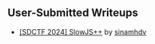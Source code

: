## User-Submitted Writeups

- [[SDCTF 2024] SlowJS++](https://maplebacon.org/2024/05/sdctf-slowjspp/) by [sinamhdv](https://maplebacon.org/authors/sinamhdv/)
